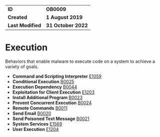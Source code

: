 <table>
<tr>
<td><b>ID</b></td>
<td><b>OB0009</b></td>
</tr>
<td><b>Created</b></td>
<td><b>1 August 2019</b></td>
</tr>
<tr>
<td><b>Last Modified</b></td>
<td><b>31 October 2022</b></td>
</tr>
</table>

# Execution

Behaviors that enable malware to execute code on a system to achieve a variety of goals.

* **Command and Scripting Interpreter** [E1059](../execution/command-and-scripting-interpreter.md)
* **Conditional Execution** [B0025](../execution/conditional-execution.md)
* **Execution Dependency** [B0044](../execution/execution-dependency.md)
* **Exploitation for Client Execution** [E1203](../execution/exploitation-for-client-execution.md)
* **Install Additional Program** [B0023](../execution/install-additional-program.md)
* **Prevent Concurrent Execution** [B0024](../execution/prevent-concurrent-execution.md)
* **Remote Commands** [B0011](../execution/remote-commands.md)
* **Send Email** [B0020](../execution/send-email.md)
* **Send Poisoned Text Message** [B0021](../execution/send-poisoned-text-message.md)
* **System Services** [E1569](../execution/system-services.md)
* **User Execution** [E1204](../execution/user-execution.md)
